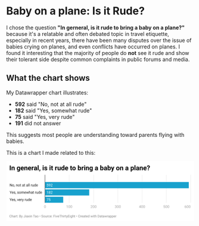 # Baby on a plane: Is it Rude?

I chose the question **"In gerneral, is it rude to bring a baby on a plane?"** because it's a relatable and often debated topic in travel etiquette, especially in recent years, there have been many disputes over the issue of babies crying on planes, and even conflicts have occurred on planes. I found it interesting that the majority of people do **not** see it rude and show their tolerant side despite common complaints in public forums and media.

## What the chart shows

My Datawrapper chart illustrates:
- **592** said "No, not at all rude"
- **182** said "Yes, somewhat rude"
- **75** said "Yes, very rude"
- **191** did not answer

This suggests most people are understanding toward parents flying with babies.

This is a chart I made related to this:

![Flight Etiquette Chart](https://github.com/Caitlynttt/Journ-124-Week-4-Quiz-Question-6/blob/main/Week%204%20Question%205.png)
